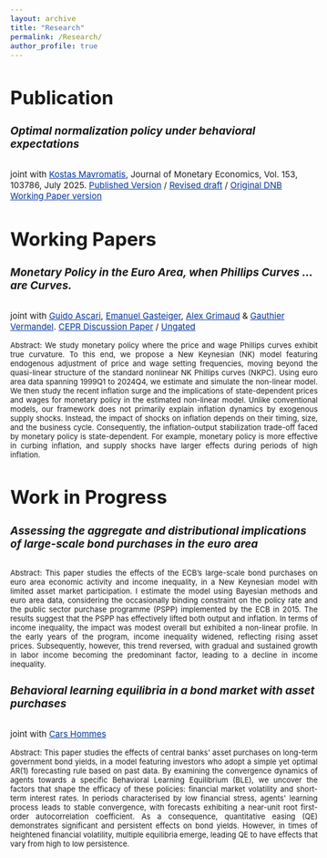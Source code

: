```yaml
---
layout: archive
title: "Research"
permalink: /Research/
author_profile: true
---
```

<style>
  body {
    font-size: 15px; /* Adjust body font size as needed */
  }
  h1, h2, h3, h4, h5, h6 {
    font-size: 19px; /* Adjust heading font sizes as needed */
  }
  .author__avatar {
    width: 100px; /* Adjust avatar size as needed */
    height: 100px; /* Adjust avatar size as needed */
  }
  a {
    color: #003399; /* This is a deeper blue color; adjust the hex value as needed */
  }

  a:hover {
    color: #002a80; /* This is even darker for when you hover over the link; adjust as needed */
  }
</style>

<h2 style="font-size: 2.2em;">Publication</h2>


##### Optimal normalization policy under behavioral expectations #####
joint with [Kostas Mavromatis](https://sites.google.com/site/konstantinossmavromatis/), Journal of Monetary Economics, Vol. 153, 103786, July 2025. [Published Version](https://www.sciencedirect.com/science/article/abs/pii/S0304393225000571) / [Revised draft](/assets/Carrier_Mavromatis_2025April.pdf) / [Original DNB Working Paper version](https://www.dnb.nl/en/publications/research-publications/working-paper-2024/800-optimal-normalization-policy-under-behavioral-expectations/) 



<h2 style="font-size: 2.2em;">Working Papers </h2> 


##### Monetary Policy in the Euro Area, when Phillips Curves ... are Curves. #####
joint with [Guido Ascari](https://sites.google.com/site/guidoascari/home), [Emanuel Gasteiger](https://www.urleiwand.com/), [Alex Grimaud](https://www.alexgrimaud.com/home) & [Gauthier Vermandel](https://vermandel.fr/). [CEPR Discussion Paper](https://cepr.org/publications/dp20489) / [Ungated](https://drive.google.com/file/d/1JCJQk3AfwXRzzzdSUoidae0yAWgwbL8Y/view?usp=sharing)

<p style="text-align: justify">
<font size="2"> Abstract: We study monetary policy where the price and wage Phillips curves exhibit true curvature. To this end, we propose a New Keynesian (NK) model featuring endogenous adjustment of price and wage setting frequencies, moving beyond the quasi-linear structure of the standard nonlinear NK Phillips curves (NKPC). Using euro area data spanning 1999Q1 to 2024Q4, we estimate and simulate the non-linear model. We then study the recent inflation surge and the implications of state-dependent prices and wages for monetary policy in the estimated non-linear model. Unlike conventional models, our framework does not primarily explain inflation dynamics by exogenous supply shocks. Instead, the impact of shocks on inflation depends on their timing, size, and the business cycle. Consequently, the inflation-output stabilization trade-off faced by monetary policy is state-dependent. For example, monetary policy is more effective in curbing inflation, and supply shocks have larger effects during periods of high inflation. </font>
</p>
  

<h2 style="font-size: 2.2em;">Work in Progress </h2> 


##### Assessing the aggregate and distributional implications of large-scale bond purchases in the euro area #####

<p style="text-align: justify">
<font size="2"> Abstract: This paper studies the effects of the ECB’s large-scale bond purchases on euro area economic activity and income inequality, in a New Keynesian model with limited asset market participation. I estimate the model using Bayesian methods and euro area data, considering the occasionally binding constraint on the policy rate and the public sector purchase programme (PSPP) implemented by the ECB in 2015. The results suggest that the PSPP has effectively lifted both output and inflation. In terms of income inequality, the impact was modest overall but exhibited a non-linear profile. In the early years of the program, income inequality widened, reflecting rising asset prices. Subsequently, however, this trend reversed, with gradual and sustained growth in labor income becoming the predominant factor, leading to a decline in income inequality. </font>
</p>

##### Behavioral learning equilibria in a bond market with asset purchases #####
joint with [Cars Hommes](https://www.uva.nl/en/profile/h/o/c.h.hommes/c.h.hommes.html)

<p style="text-align: justify">
<font size="2"> Abstract: This paper studies the effects of central banks' asset purchases on long-term government bond yields, in a model featuring investors who adopt a simple yet optimal AR(1) forecasting rule based on past data. By examining the convergence dynamics of agents towards a specific Behavioral Learning Equilibrium (BLE),  we uncover the factors that shape the efficacy of these policies:  financial market volatility and short-term interest rates. In periods characterised by low financial stress, agents' learning process leads to stable convergence, with forecasts exhibiting a near-unit root first-order autocorrelation coefficient. As a consequence, quantitative easing (QE) demonstrates significant and persistent effects on bond yields. However, in times of heightened financial volatility, multiple equilibria emerge, leading QE to have effects that vary from high to low persistence. </font>
</p>
